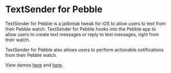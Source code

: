 # TextSender for Pebble

TextSender for Pebble is a jailbreak tweak for iOS to allow users to text from their Pebble watch. TextSender for Pebble hooks into the Pebble app to allow users to create text messages or reply to text messages, right from their watch.

TextSender for Pebble also allows users to perform actionable notifications from their Pebble watch.

View demos [here](https://youtu.be/wBS3yGx8LEo) and [here](https://youtu.be/NssQblxmWZ8).

